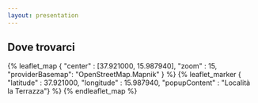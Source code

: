```yaml
---
layout: presentation
---
```


## Dove trovarci

{% leaflet_map { "center" : [37.921000,  15.987940],
                 "zoom" : 15,
                 "providerBasemap": "OpenStreetMap.Mapnik" } %}
     {% leaflet_marker { "latitude" : 37.921000,
                    "longitude" : 15.987940,
                    "popupContent" : "Località la Terrazza"} %}
{% endleaflet_map %}
